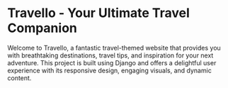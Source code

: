 #  Travello - Your Ultimate Travel Companion

Welcome to Travello, a fantastic travel-themed website that provides you with breathtaking destinations, travel tips, and inspiration for your next adventure. This project is built using Django and offers a delightful user experience with its responsive design, engaging visuals, and dynamic content.
